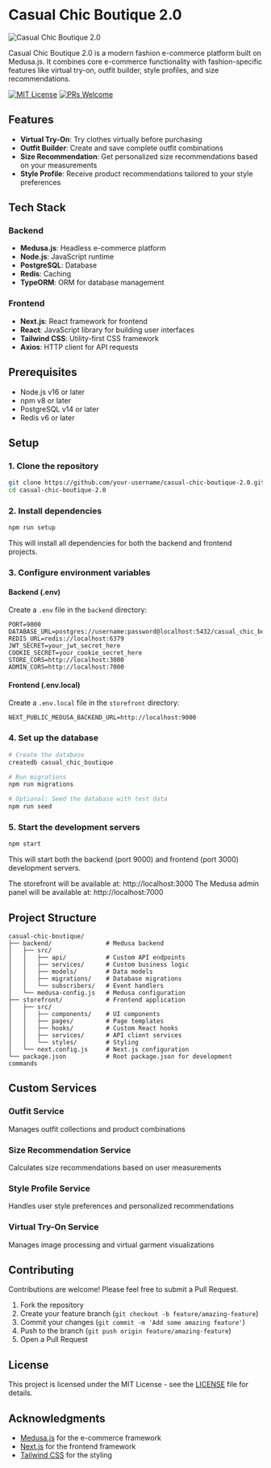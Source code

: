 # Casual Chic Boutique 2.0

![Casual Chic Boutique 2.0](https://via.placeholder.com/1200x630/e4e7eb/4a90e2?text=Casual+Chic+Boutique+2.0)

Casual Chic Boutique 2.0 is a modern fashion e-commerce platform built on Medusa.js. It combines core e-commerce functionality with fashion-specific features like virtual try-on, outfit builder, style profiles, and size recommendations.

[![MIT License](https://img.shields.io/badge/License-MIT-blue.svg)](https://opensource.org/licenses/MIT)
[![PRs Welcome](https://img.shields.io/badge/PRs-welcome-brightgreen.svg)](http://makeapullrequest.com)

## Features

- **Virtual Try-On**: Try clothes virtually before purchasing
- **Outfit Builder**: Create and save complete outfit combinations
- **Size Recommendation**: Get personalized size recommendations based on your measurements
- **Style Profile**: Receive product recommendations tailored to your style preferences

## Tech Stack

### Backend
- **Medusa.js**: Headless e-commerce platform
- **Node.js**: JavaScript runtime
- **PostgreSQL**: Database
- **Redis**: Caching
- **TypeORM**: ORM for database management

### Frontend
- **Next.js**: React framework for frontend
- **React**: JavaScript library for building user interfaces
- **Tailwind CSS**: Utility-first CSS framework
- **Axios**: HTTP client for API requests

## Prerequisites

- Node.js v16 or later
- npm v8 or later
- PostgreSQL v14 or later
- Redis v6 or later

## Setup

### 1. Clone the repository

```bash
git clone https://github.com/your-username/casual-chic-boutique-2.0.git
cd casual-chic-boutique-2.0
```

### 2. Install dependencies

```bash
npm run setup
```

This will install all dependencies for both the backend and frontend projects.

### 3. Configure environment variables

#### Backend (.env)

Create a `.env` file in the `backend` directory:

```
PORT=9000
DATABASE_URL=postgres://username:password@localhost:5432/casual_chic_boutique
REDIS_URL=redis://localhost:6379
JWT_SECRET=your_jwt_secret_here
COOKIE_SECRET=your_cookie_secret_here
STORE_CORS=http://localhost:3000
ADMIN_CORS=http://localhost:7000
```

#### Frontend (.env.local)

Create a `.env.local` file in the `storefront` directory:

```
NEXT_PUBLIC_MEDUSA_BACKEND_URL=http://localhost:9000
```

### 4. Set up the database

```bash
# Create the database
createdb casual_chic_boutique

# Run migrations
npm run migrations

# Optional: Seed the database with test data
npm run seed
```

### 5. Start the development servers

```bash
npm start
```

This will start both the backend (port 9000) and frontend (port 3000) development servers.

The storefront will be available at: http://localhost:3000
The Medusa admin panel will be available at: http://localhost:7000

## Project Structure

```
casual-chic-boutique/
├── backend/               # Medusa backend
│   ├── src/
│   │   ├── api/           # Custom API endpoints
│   │   ├── services/      # Custom business logic
│   │   ├── models/        # Data models
│   │   ├── migrations/    # Database migrations
│   │   └── subscribers/   # Event handlers
│   └── medusa-config.js   # Medusa configuration
├── storefront/            # Frontend application
│   ├── src/
│   │   ├── components/    # UI components
│   │   ├── pages/         # Page templates
│   │   ├── hooks/         # Custom React hooks
│   │   ├── services/      # API client services
│   │   └── styles/        # Styling
│   └── next.config.js     # Next.js configuration
└── package.json           # Root package.json for development commands
```

## Custom Services

### Outfit Service
Manages outfit collections and product combinations

### Size Recommendation Service
Calculates size recommendations based on user measurements

### Style Profile Service
Handles user style preferences and personalized recommendations

### Virtual Try-On Service
Manages image processing and virtual garment visualizations

## Contributing

Contributions are welcome! Please feel free to submit a Pull Request.

1. Fork the repository
2. Create your feature branch (`git checkout -b feature/amazing-feature`)
3. Commit your changes (`git commit -m 'Add some amazing feature'`)
4. Push to the branch (`git push origin feature/amazing-feature`)
5. Open a Pull Request

## License

This project is licensed under the MIT License - see the [LICENSE](LICENSE) file for details.

## Acknowledgments

- [Medusa.js](https://medusajs.com/) for the e-commerce framework
- [Next.js](https://nextjs.org/) for the frontend framework
- [Tailwind CSS](https://tailwindcss.com/) for the styling